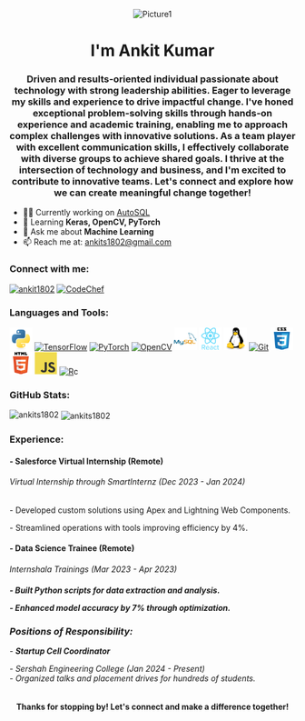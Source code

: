 <p align="center" width="100%">
  <img src="https://i.ibb.co/7JSKnqY/Picture1.png" alt="Picture1">
</p>
<h1 align="center">I'm Ankit Kumar</h1>
<h3 align="center">Driven and results-oriented individual passionate about technology with strong leadership abilities. Eager to leverage my skills and experience to drive impactful change. I've honed exceptional problem-solving skills through hands-on experience and academic training, enabling me to approach complex challenges with innovative solutions. As a team player with excellent communication skills, I effectively collaborate with diverse groups to achieve shared goals. I thrive at the intersection of technology and business, and I'm excited to contribute to innovative teams. Let's connect and explore how we can create meaningful change together!</h3>

- 👨‍💻 Currently working on [AutoSQL](https://projectlink.com)
- 🌱 Learning **Keras, OpenCV, PyTorch**
- 💬 Ask me about **Machine Learning**
- 📫 Reach me at: [ankits1802@gmail.com](mailto:ankits1802@gmail.com)

<h3 align="left">Connect with me:</h3>
<p align="left">
<a href="https://linkedin.com/in/ankit1802" target="_blank"><img src="https://raw.githubusercontent.com/rahuldkjain/github-profile-readme-generator/master/src/images/icons/Social/linked-in-alt.svg" alt="ankit1802" height="30" width="40" /></a>
<a href="https://www.codechef.com/users/ankits1802" target="_blank"><img src="https://cdn.jsdelivr.net/npm/simple-icons@3.1.0/icons/codechef.svg" alt="CodeChef" height="30" width="40" /></a>
</p>

<h3 align="left">Languages and Tools:</h3>
<p align="left">
<a href="https://www.python.org" target="_blank"><img src="https://raw.githubusercontent.com/devicons/devicon/master/icons/python/python-original.svg" alt="Python" width="40" height="40"/></a>
<a href="https://www.tensorflow.org" target="_blank"><img src="https://www.vectorlogo.zone/logos/tensorflow/tensorflow-icon.svg" alt="TensorFlow" width="40" height="40"/></a>
<a href="https://pytorch.org/" target="_blank"><img src="https://www.vectorlogo.zone/logos/pytorch/pytorch-icon.svg" alt="PyTorch" width="40" height="40"/></a>
<a href="https://opencv.org/" target="_blank"><img src="https://www.vectorlogo.zone/logos/opencv/opencv-icon.svg" alt="OpenCV" width="40" height="40"/></a>
<a href="https://www.mysql.com/" target="_blank"><img src="https://raw.githubusercontent.com/devicons/devicon/master/icons/mysql/mysql-original-wordmark.svg" alt="MySQL" width="40" height="40"/></a>
<a href="https://reactjs.org/" target="_blank"><img src="https://raw.githubusercontent.com/devicons/devicon/master/icons/react/react-original-wordmark.svg" alt="React" width="40" height="40"/></a>
<a href="https://www.linux.org/" target="_blank"><img src="https://raw.githubusercontent.com/devicons/devicon/master/icons/linux/linux-original.svg" alt="Linux" width="40" height="40"/></a>
<a href="https://git-scm.com/" target="_blank"><img src="https://www.vectorlogo.zone/logos/git-scm/git-scm-icon.svg" alt="Git" width="40" height="40"/></a>
<a href="https://www.w3schools.com/css/" target="_blank"><img src="https://raw.githubusercontent.com/devicons/devicon/master/icons/css3/css3-original-wordmark.svg" alt="CSS3" width="40" height="40"/></a>
<a href="https://www.w3.org/html/" target="_blank"><img src="https://raw.githubusercontent.com/devicons/devicon/master/icons/html5/html5-original-wordmark.svg" alt="HTML5" width="40" height="40"/></a>
<a href="https://www.w3schools.com/javascript/" target="_blank"><img src="https://raw.githubusercontent.com/devicons/devicon/master/icons/javascript/javascript-original.svg" alt="JavaScript" width="40" height="40"/></a>
<a href="https://www.r-project.org/" target="_blank"><img src="https://www.vectorlogo.zone/logos/r-project/r-project-icon.svg" alt="R" width="40" height="40"/></a>c
</p>

<h3 align="left">GitHub Stats:</h3>
<p><img align="left" src="https://github-readme-stats.vercel.app/api/top-langs?username=ankits1802&show_icons=true&locale=en&layout=compact" alt="ankits1802" /></p>
<p>&nbsp;<img align="center" src="https://github-readme-stats.vercel.app/api?username=ankits1802&show_icons=true&locale=en" alt="ankits1802" /></p>


<h3 align="left">Experience:</h3>
 <h4>- Salesforce Virtual Internship (Remote)  </h4>
  <h6><i>Virtual Internship through SmartInternz (Dec 2023 - Jan 2024)</i></h6>  
  <p>- Developed custom solutions using Apex and Lightning Web Components.</p>
  <p>- Streamlined operations with tools improving efficiency by 4%.</p>

<h4>- Data Science Trainee (Remote) </h4> 
  <h6><i>Internshala Trainings (Mar 2023 - Apr 2023)  <h5></i>
  <p>- Built Python scripts for data extraction and analysis.</p>
  <p>- Enhanced model accuracy by 7% through optimization.</p>


<h3 align="left">Positions of Responsibility:</h3>
- <b>Startup Cell Coordinator</b> <br>
  <p>- Sershah Engineering College (Jan 2024 - Present) <br> 
  - Organized talks and placement drives for hundreds of students.</p>

<h4 align="center">Thanks for stopping by! Let's connect and make a difference together!</h4>
